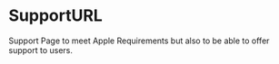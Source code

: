 # SupportURL
Support Page to meet Apple Requirements but also to be able to offer support to users.
